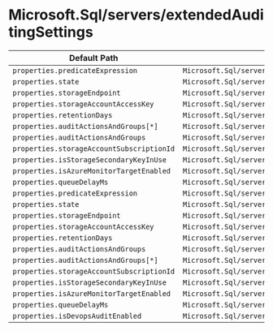 # Microsoft.Sql/servers/extendedAuditingSettings

| Default Path | Alias |
|---|---|
| `properties.predicateExpression` | `Microsoft.Sql/servers/extendedAuditingSettings/default.predicateExpression` |
| `properties.state` | `Microsoft.Sql/servers/extendedAuditingSettings/default.state` |
| `properties.storageEndpoint` | `Microsoft.Sql/servers/extendedAuditingSettings/default.storageEndpoint` |
| `properties.storageAccountAccessKey` | `Microsoft.Sql/servers/extendedAuditingSettings/default.storageAccountAccessKey` |
| `properties.retentionDays` | `Microsoft.Sql/servers/extendedAuditingSettings/default.retentionDays` |
| `properties.auditActionsAndGroups[*]` | `Microsoft.Sql/servers/extendedAuditingSettings/default.auditActionsAndGroups[*]` |
| `properties.auditActionsAndGroups` | `Microsoft.Sql/servers/extendedAuditingSettings/default.auditActionsAndGroups` |
| `properties.storageAccountSubscriptionId` | `Microsoft.Sql/servers/extendedAuditingSettings/default.storageAccountSubscriptionId` |
| `properties.isStorageSecondaryKeyInUse` | `Microsoft.Sql/servers/extendedAuditingSettings/default.isStorageSecondaryKeyInUse` |
| `properties.isAzureMonitorTargetEnabled` | `Microsoft.Sql/servers/extendedAuditingSettings/default.isAzureMonitorTargetEnabled` |
| `properties.queueDelayMs` | `Microsoft.Sql/servers/extendedAuditingSettings/default.queueDelayMs` |
| `properties.predicateExpression` | `Microsoft.Sql/servers/extendedAuditingSettings/predicateExpression` |
| `properties.state` | `Microsoft.Sql/servers/extendedAuditingSettings/state` |
| `properties.storageEndpoint` | `Microsoft.Sql/servers/extendedAuditingSettings/storageEndpoint` |
| `properties.storageAccountAccessKey` | `Microsoft.Sql/servers/extendedAuditingSettings/storageAccountAccessKey` |
| `properties.retentionDays` | `Microsoft.Sql/servers/extendedAuditingSettings/retentionDays` |
| `properties.auditActionsAndGroups` | `Microsoft.Sql/servers/extendedAuditingSettings/auditActionsAndGroups` |
| `properties.auditActionsAndGroups[*]` | `Microsoft.Sql/servers/extendedAuditingSettings/auditActionsAndGroups[*]` |
| `properties.storageAccountSubscriptionId` | `Microsoft.Sql/servers/extendedAuditingSettings/storageAccountSubscriptionId` |
| `properties.isStorageSecondaryKeyInUse` | `Microsoft.Sql/servers/extendedAuditingSettings/isStorageSecondaryKeyInUse` |
| `properties.isAzureMonitorTargetEnabled` | `Microsoft.Sql/servers/extendedAuditingSettings/isAzureMonitorTargetEnabled` |
| `properties.queueDelayMs` | `Microsoft.Sql/servers/extendedAuditingSettings/queueDelayMs` |
| `properties.isDevopsAuditEnabled` | `Microsoft.Sql/servers/extendedAuditingSettings/isDevopsAuditEnabled` |

